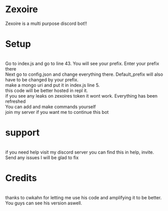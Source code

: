 # Zexoire
Zexoire is a multi purpose discord bot!!

# Setup
<br>Go to index.js and go to line 43. You will see your prefix. Enter your prefix there<br>Next go to config.json and change everything there. Default_prefix will also have to be changed by your prefix.<br>make a mongo uri and put it in index.js line 5.<br> this code will be better hosted in repl it.<br>if you see any leaks on  zexoires token it wont work. Everything has been refreshed<br>You can add and make commands yourself<br> join my server if you want me to continue this bot<br>
# support
<br> if you need help visit my discord server you can find this in help, invite.<br> Send any issues I will be glad to fix<br>

# Credits 
<br> thanks to cwkahn for letting me use his code and amplifying it to be better. You guys can see his version aswell.
